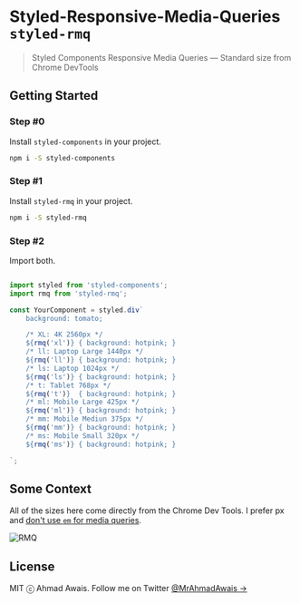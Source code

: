 # Styled-Responsive-Media-Queries `styled-rmq`

 > Styled Components Responsive Media Queries — Standard size from Chrome DevTools

## Getting Started

### Step #0

Install `styled-components` in your project.

```sh
npm i -S styled-components
```

### Step #1

Install `styled-rmq` in your project.

```sh
npm i -S styled-rmq
```

### Step #2

Import both.

```js

import styled from 'styled-components';
import rmq from 'styled-rmq';

const YourComponent = styled.div`
    background: tomato;

    /* XL: 4K 2560px */
    ${rmq('xl')} { background: hotpink; }
    /* ll: Laptop Large 1440px */
    ${rmq('ll')} { background: hotpink; }
    /* ls: Laptop 1024px */
    ${rmq('ls')} { background: hotpink; }
    /* t: Tablet 768px */
    ${rmq('t')}  { background: hotpink; }
    /* ml: Mobile Large 425px */
    ${rmq('ml')} { background: hotpink; }
    /* mm: Mobile Mediun 375px */
    ${rmq('mm')} { background: hotpink; }
    /* ms: Mobile Small 320px */
    ${rmq('ms')} { background: hotpink; }

`;
```

## Some Context

All of the sizes here come directly from the Chrome Dev Tools. I prefer px and [don't use `em` for media queries](https://adamwathan.me/dont-use-em-for-media-queries/).

![RMQ](https://on.ahmda.ws/c51fe6/c)

## License

MIT ⓒ Ahmad Awais. Follow me on Twitter [@MrAhmadAwais →](https://twitter.com/MrAhmadAwais/)

